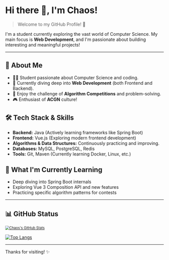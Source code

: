 # Hi there 👋, I'm Chaos!

> Welcome to my GitHub Profile! 🚀

I'm a student currently exploring the vast world of Computer Science. My main focus is **Web Development**, and I'm passionate about building interesting and meaningful projects!

---

## 🌟 About Me

*   👨‍💻 Student passionate about Computer Science and coding.
*   🔭 Currently diving deep into **Web Development** (both Frontend and Backend).
*   🧠 Enjoy the challenge of **Algorithm Competitions** and problem-solving.
*   🎮 Enthusiast of **ACGN** culture!

## 🛠️ Tech Stack & Skills

*   **Backend:** Java (Actively learning frameworks like Spring Boot)
*   **Frontend:** Vue.js (Exploring modern frontend development)
*   **Algorithms & Data Structures:** Continuously practicing and improving.
*   **Databases:** MySQL, PostgreSQL, Redis
*   **Tools:** Git, Maven (Currently learning Docker, Linux, etc.)

## 🌱 What I'm Currently Learning

*   Deep diving into Spring Boot internals
*   Exploring Vue 3 Composition API and new features
*   Practicing specific algorithm patterns for contests

---

## 📊 GitHub Status

[<img src="https://github-readme-stats.vercel.app/api?username=lvjianchaos&show_icons=true&theme=radical" alt="Chaos's GitHub Stats" style="zoom: 80%;" />](https://github.com/lvjianchaos)

[![Top Langs](https://github-readme-stats.vercel.app/api/top-langs/?username=lvjianchaos&layout=compact&theme=radical)](https://github.com/lvjianchaos) 

---

Thanks for visiting! ✨
